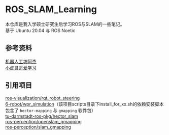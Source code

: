 # ROS_SLAM_Learning

本仓库是我入学硕士研究生后学习ROS与SLAM的一些笔记。  
基于 Ubuntu 20.04 与 ROS Noetic

## 参考资料

[机器人工坊阿杰](https://space.bilibili.com/411541289)  
[小虎哥哥爱学习](https://space.bilibili.com/66815220)  

## 引用项目

[ros-visualization/rqt_robot_steering](https://github.com/ros-visualization/rqt_robot_steering)  
[6-robot/wpr_simulation](https://github.com/6-robot/wpr_simulation)（该项目scripts目录下install_for_xx.sh的依赖安装脚本包含了 `hector-mapping` 与 `gmapping` 软件包）  
[tu-darmstadt-ros-pkg/hector_slam](https://github.com/tu-darmstadt-ros-pkg/hector_slam)  
[ros-perception/openslam_gmapping](https://github.com/ros-perception/openslam_gmapping)  
[ros-perception/slam_gmapping](https://github.com/ros-perception/slam_gmapping)  